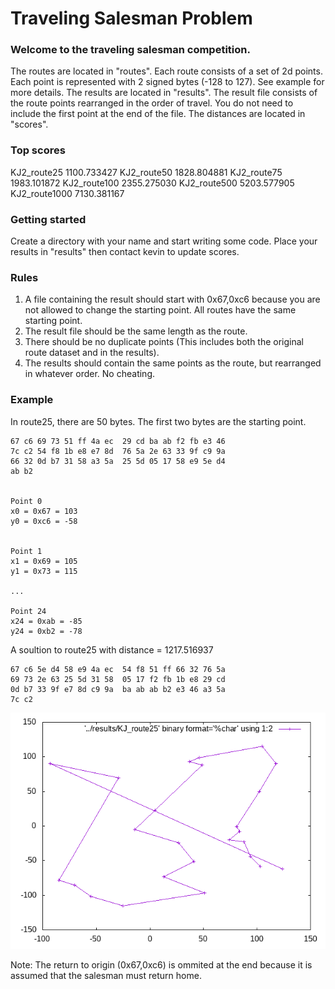# Traveling Salesman Problem

### Welcome to the traveling salesman competition.

The routes are located in "routes". Each route consists of a set of 2d points. Each point is represented with 2 signed bytes (-128 to 127). See example for more details.
The results are located in "results". The result file consists of the route points rearranged in the order of travel. You do not need to include the first point at the end of the file.
The distances are located in "scores".

### Top scores
KJ2_route25   1100.733427
KJ2_route50   1828.804881
KJ2_route75   1983.101872
KJ2_route100  2355.275030
KJ2_route500  5203.577905
KJ2_route1000 7130.381167

### Getting started
Create a directory with your name and start writing some code. Place your results in "results" then contact kevin to update scores.

### Rules
1. A file containing the result should start with 0x67,0xc6 because you are not allowed to change the starting point. All routes have the same starting point.
2. The result file should be the same length as the route.
3. There should be no duplicate points (This includes both the original route dataset and in the results).
4. The results should contain the same points as the route, but rearranged in whatever order. No cheating.

### Example
In route25, there are 50 bytes. The first two bytes are the starting point. 

    67 c6 69 73 51 ff 4a ec  29 cd ba ab f2 fb e3 46
    7c c2 54 f8 1b e8 e7 8d  76 5a 2e 63 33 9f c9 9a
    66 32 0d b7 31 58 a3 5a  25 5d 05 17 58 e9 5e d4
    ab b2                                           
                          

    Point 0
    x0 = 0x67 = 103
    y0 = 0xc6 = -58
    

    Point 1
    x1 = 0x69 = 105
    y1 = 0x73 = 115
    
    ...

    Point 24
    x24 = 0xab = -85
    y24 = 0xb2 = -78
    

A soultion to route25 with distance = 1217.516937

    67 c6 5e d4 58 e9 4a ec  54 f8 51 ff 66 32 76 5a
    69 73 2e 63 25 5d 31 58  05 17 f2 fb 1b e8 29 cd
    0d b7 33 9f e7 8d c9 9a  ba ab ab b2 e3 46 a3 5a
    7c c2                                           

![Alt text](images/KJ_route25.png?raw=true "KJ_route25")


Note: The return to origin (0x67,0xc6) is ommited at the end because it is assumed that the salesman must return home.


